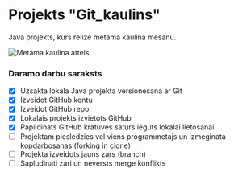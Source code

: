 # Projekts "Git_kaulins"
Java projekts, kurs relize metama kaulina mesanu.

![Metama kaulina attels](https://atlas-content-cdn.pixelsquid.com/stock-images/dice-B5mdRR0-600.jpg)

### **Daramo darbu saraksts**
- [x] Uzsakta lokala Java projekta versionesana ar Git
- [x] Izveidot GitHub kontu
- [x] Izveidot GitHub repo
- [x] Lokalais projekts izvietots GitHub
- [x] Papildinats GitHub kratuves saturs ieguts lokalai lietosanai
- [ ] Projektam piesledzies vel viens programmetajs un izmeginata kopdarbosanas (forking in clone)
- [ ] Projekta  izveidots jauns zars (branch)
- [ ] Sapludinati zari un neversts merge konflikts
